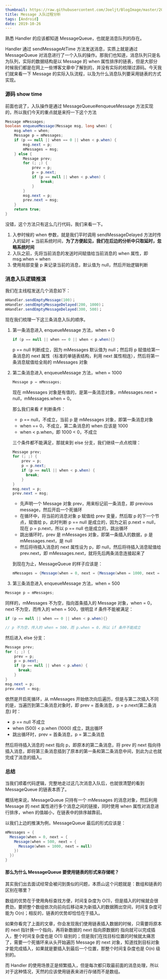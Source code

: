 ```yaml
---
thumbnail: https://raw.githubusercontent.com/Joeljt/BlogImage/master/20190415172255.jpg
title: Message 入队过程分析
tags: [Android]
date: 2019-10-26
---
```




熟悉 Handler 的应该都知道 MessageQueue，也就是消息队列的存在。



<!-- more -->



Handler 通过 sendMessageAtTime 方法发送消息，实质上就是通过 MessageQueue 对消息进行了一个入队的操作。那我们也知道，消息队列只是名为队列，实际的数据结构是以 Message 的 when 属性排序的链表，但是大部分时候我们都是在网上一些博客文章中了解到的，并没有实际的梳理过源码。今天我们就来看一下 Message 的实际入队流程，以及为什么消息队列要采用链表的方式实现。



### 源码 show time

前面也说了，入队操作是通过 MessageQueue#enqueueMessage 方法实现的，所以我们今天的重点就是来捋一下这个方法

```java
Message mMessages;
boolean enqueueMessage(Message msg, long when) {
    msg.when = when; 
    Message p = mMessages;
    if (p == null || when == 0 || when < p.when) {
        msg.next = p;
        mMessages = msg;
    } else {
        Message prev;
        for (; ;) {
            prev = p;
            p = p.next;
            if (p == null || when < p.when) {
                break;
            }
        }
        msg.next = p;
        prev.next = msg;
    }
    return true;
}
```

没错，这个方法只有这么几行代码，我们来看一下。

1. 入参时候的 when 参数，就是我们平时调用 sendMessageDelayed 方法时传入的延时 + 当前系统时间，**为了方便起见，我们在后边的分析中只取延时，忽略系统时间**
2. 入队之前，先将当前消息的发送时间赋值给当前消息的 when 属性，即 msg.when = when
3. 使用局部变量 p 来记录当前的消息，默认值为 null，然后开始逻辑判断



### 消息入队逻辑推演

我们在主线程发送几个消息如下：

```java
mHandler.sendEmptyMessage(100)；
mHandler.sendEmptyMessageDelayed(200, 1000)；
mHandler.sendEmptyMessageDelayed(300, 500)；
```

现在我们梳理一下这三条消息入队的顺序。

1. 第一条消息进入 enqueueMessage 方法，when = 0

   ```java
   if (p == null || when == 0 || when < p.when){}
   ```

   p == null 判断成立，因为 mMessages 默认值为 null；然后将 p 赋值给第一条消息的 next 属性（标准的单链表结构，利用 next 属性相连），然后将第一条消息赋值给全局的 mMessages 对象

2. 第二条消息进入 enqueueMessage 方法，when = 1000

   ```java
   Message p = mMessages;
   ```

   现在 mMessages 对象是有值的，是第一条消息对象，mMessages.next = null，mMessages.when = 0。

   那么我们来看 if 判断条件：

   - p == null，不成立，当前 p 是 mMessages 对象，即第一条消息对象
   - when == 0，不成立，第二条消息的 when 应该是 1000
   - when < p.when，即 1000 < 0，不成立

   三个条件都不能满足，那就来到 else 分支，我们继续一点点梳理：

   ```java
   Message prev;
   for (; ;) {
       prev = p;
       p = p.next;
       if (p == null || when < p.when) {
         break;
       }
   }
   msg.next = p;
   prev.next = msg;
   ```

   - 先声明一个 Message 对象 prev，用来标记前一条消息，即 previous message，然后开启一个死循环
   - 在循环中，将当前的消息对象 p 赋值给 prev 变量，然后取 p 的下一个节点，赋值给 p，此时判断 p == null 是成立的，因为之前 p.next = null，现在 p = p.next，所以 p == null 也是成立的，跳出循环
   - 跳出循环时，prev 是 mMessages 对象，即第一条插入的数据，p 是 mMessages.next，是 null
   - 然后将待插入消息的 next 属性设为 p，即 null，然后将待插入消息赋值给 prev.next，即 mMessages.next，就将先后两条消息连接起来了

   到现在为止，MessageQueue 的样子应该是：

   ```java
   mMessages = {Message(when = 0, next = {Message(when = 1000, next = null)})}
   ```
   
3. 第三条消息进入 enqueueMessage 方法，when = 500
  
  ```java
  Message p = mMessages;
  ```
  
  同样的，mMessages 不为空，指向首条插入的 Message 对象，when = 0，next 不为空，而传入的 when = 500，很明显 if 条件不能被满足：
  
  ```java
  if (p == null || when == 0 || when < p.when){}
  
  // p 不为空，传入的 when = 500，而 p.when = 0，所以 if 条件不能成立
  ```
  
  然后进入 else  分支：
  
  ```java
  Message prev;
  for (; ;) {
      prev = p;
      p = p.next;
      if (p == null || when < p.when) {
        break;
      }
  }
  msg.next = p;
  prev.next = msg;
  ```
  
  依然是开启死循环，从 mMessages 开始依次向后遍历，但是与第二次插入不同的是，当遍历到第二条消息对象时，即 prev = 首条消息，p = p.next(第二条消息) 时：
  
  - p == null 不成立
  - when (500) < p.when (1000) 成立，跳出循环
  - 跳出循环时，prev = 首条消息，p = 第二条消息
  
  然后将待插入消息的 next 指向 p，即原本的第二条消息，将 prev 的 next 指向待插入消息，即将第三条消息插到了原本的第一条和第二条消息中间，到此为止也就完成了消息的插入。



### 总结

当我们顺着代码逻辑，完整地走过这几次消息入队后，也就很清楚的看到 MessageQueue 的链表本质了。

概括地来说，MessageQueue 只持有一个 mMessages 的消息对象，然后利用 Message 的 next 属性进行多个消息之间的链接，同时使用 when 属性对消息进行排序，when 的值越小，在链表中的排序越靠前。

以我们上边的推演为例，MessageQueue 最后的形式应该是：

```java
mMessages = {
  Message(when = 0, next = {
    Message(when = 500, next = {
      Message(when = 1000, next = null)
    })
  })
}
```



#### 那么为什么 MessageQueue 要使用链表的形式来存储呢？

其实我们出去面试经常会被问到类似的问题，本质山这个问题就是：数组和链表的区别在哪里？

数组的优势在于使用角标查找方便，时间复杂度为 O(1)，但是插入的时候就会很费劲，要把整个数组依次向前向后移动来为新插入的数据腾出空间，时间复杂度可能为 O(n)；相反的，链表的优势却恰恰在于插入。

如果你看完了上面的文章，你会发现我们使用链表插入数据的时候，只需要将原本的 next 指针换一个指向，再将新数据的 next 指向原数据的 指向就可以完成插入，整个时间复杂度也是 O(1) 级别的；但是我们在找目标位置的时候就太痛苦了，需要一个死循环来从头开始遍历 Message 的 next 对象，知道找到目标对象才能完成插入，如果就是要插入到最后一个位置，那整个时间复杂度也是 O(n) 级别的。

而 Handler 的使用场景正是频繁插入，但是每次都只取最前面的消息处理，所以对于这种情况，天然的应该使用链表来进行存储而不是数组。

